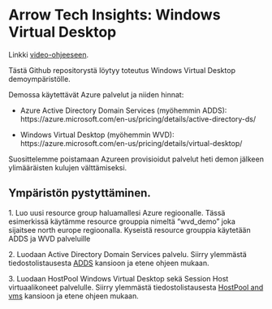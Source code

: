 <h1>Arrow Tech Insights: Windows Virtual Desktop</h1>
<p>Linkki <a href="https://www.youtube.com/watch?v=rvFlQ1a27vU&feature=youtu.be">video-ohjeeseen</a>.</p>
<p>Tästä Github repositorystä löytyy toteutus Windows Virtual Desktop demoympäristölle.</p>
<p>Demossa käytettävät Azure palvelut ja niiden hinnat:</p>
<ul>
<li>Azure Active Directory Domain Services (myöhemmin ADDS): https://azure.microsoft.com/en-us/pricing/details/active-directory-ds/</p>

<li>Windows Virtual Desktop (myöhemmin WVD): https://azure.microsoft.com/en-us/pricing/details/virtual-desktop/</li>
</ul>
<p>Suosittelemme poistamaan Azureen provisioidut palvelut heti demon jälkeen ylimääräisten kulujen välttämiseksi.</li>

<h2>Ympäristön pystyttäminen.</h2>

<p>1. Luo uusi resource group haluamallesi Azure regioonalle. Tässä esimerkissä käytämme resource grouppia nimeltä “wvd_demo” joka sijaitsee north europe regioonalla. Kyseistä resource grouppia käytetään ADDS ja WVD palveluille</p>
<p>2. Luodaan Active Directory Domain Services palvelu. Siirry ylemmästä tiedostolistausesta <a href="https://github.com/ArrowFi-Tech-Insights/WindowsVirtualDesktop/tree/master/ADDS">ADDS</a> kansioon ja etene ohjeen mukaan.</p>
<p>3. Luodaan HostPool Windows Virtual Desktop sekä Session Host virtuaalikoneet palvelulle. Siirry ylemmästä tiedostolistausesta <a href="https://github.com/ArrowFi-Tech-Insights/WindowsVirtualDesktop/tree/master/Hostpool_and_vms">HostPool and vms</a> kansioon ja etene ohjeen mukaan.</p>